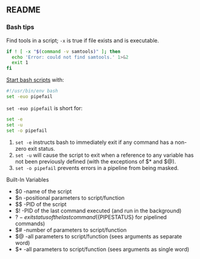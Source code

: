 ## README

### Bash tips

Find tools in a script; `-x` is true if file exists and is executable.

```bash
if ! [ -x "$(command -v samtools)" ]; then
  echo 'Error: could not find samtools.' 1>&2
  exit 1
fi
```

[Start bash scripts](http://redsymbol.net/articles/unofficial-bash-strict-mode/) with:

```bash
#!/usr/bin/env bash
set -euo pipefail
```

`set -euo pipefail` is short for:

```bash
set -e
set -u
set -o pipefail
```

1. `set -e` instructs bash to immediately exit if any command has a non-zero exit status.
2. `set -u` will cause the script to exit when a reference to any variable has not been previously defined (with the exceptions of $* and $@).
3.  `set -o pipefail` prevents errors in a pipeline from being masked.

Built-In Variables

* $0 -name of the script
* $n -positional parameters to script/function
* $$ -PID of the script
* $! -PID of the last command executed (and run in the background)
* $? -exit status of the last command  (${PIPESTATUS} for pipelined commands)
* $# -number of parameters to script/function
* $@ -all parameters to script/function (sees arguments as separate word)
* $* -all parameters to script/function (sees arguments as single word)

